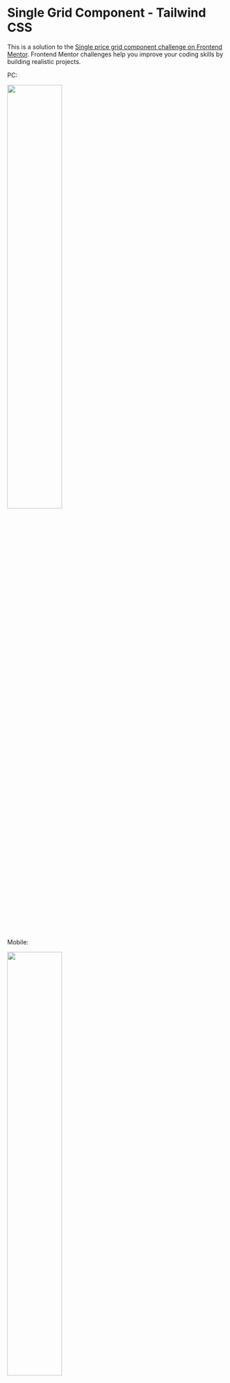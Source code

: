 # Single Grid Component - Tailwind CSS

This is a solution to the [Single price grid component challenge on Frontend Mentor](https://www.frontendmentor.io/challenges/single-price-grid-component-5ce41129d0ff452fec5abbbc). Frontend Mentor challenges help you improve your coding skills by building realistic projects. 

PC:

<img src="https://cdn.discordapp.com/attachments/923081570745724982/923081598570725426/desktop-design.jpg" width="50%">

Mobile:

<img src="https://cdn.discordapp.com/attachments/923081570745724982/923081612760068096/mobile-design.jpg" width="50%">

# Ferramentas Utilizadas :

Html5 <img src="https://logodownload.org/wp-content/uploads/2016/10/html5-logo-10.png" width="15">

Css <img src="https://logodownload.org/wp-content/uploads/2017/04/css-3-logo-1.png" width="15">

Visual Studio Code <img src="https://upload.wikimedia.org/wikipedia/commons/thumb/9/9a/Visual_Studio_Code_1.35_icon.svg/1024px-Visual_Studio_Code_1.35_icon.svg.png" width="15">

Tailwind <img src="https://encrypted-tbn0.gstatic.com/images?q=tbn:ANd9GcTeKPw4CK4jcH7udsFHZdiB3iIOuI3fUCsxUZosXy4Y1yd25NA-dzCBPrSDIhg1BwObl3w&usqp=CAU" width="18">


# Resultado : 













